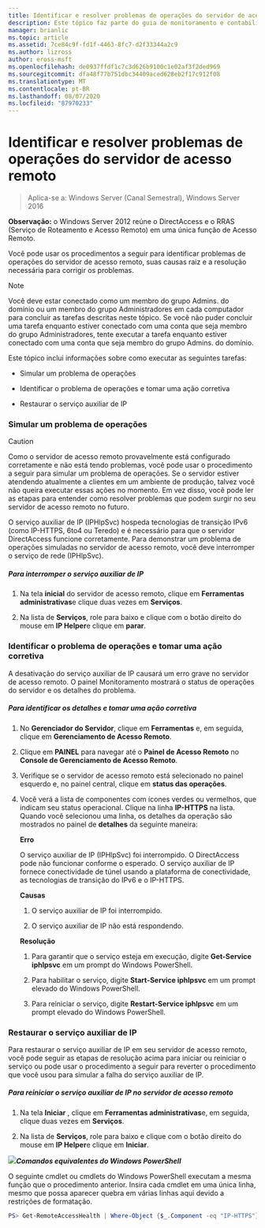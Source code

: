 ```yaml
---
title: Identificar e resolver problemas de operações do servidor de acesso remoto
description: Este tópico faz parte do guia de monitoramento e contabilidade de acesso remoto no Windows Server 2016.
manager: brianlic
ms.topic: article
ms.assetid: 7ce84c9f-fd1f-4463-8fc7-d2f33344a2c9
ms.author: lizross
author: eross-msft
ms.openlocfilehash: de0937ffdf1c7c3d626b9100c1e02af3f2ded969
ms.sourcegitcommit: dfa48f77b751dbc34409aced628eb2f17c912f08
ms.translationtype: MT
ms.contentlocale: pt-BR
ms.lasthandoff: 08/07/2020
ms.locfileid: "87970233"
---
```

# <a name="identify-and-resolve-remote-access-server-operations-problems"></a>Identificar e resolver problemas de operações do servidor de acesso remoto

>Aplica-se a: Windows Server (Canal Semestral), Windows Server 2016

**Observação:** o Windows Server 2012 reúne o DirectAccess e o RRAS (Serviço de Roteamento e Acesso Remoto) em uma única função de Acesso Remoto.

Você pode usar os procedimentos a seguir para identificar problemas de operações do servidor de acesso remoto, suas causas raiz e a resolução necessária para corrigir os problemas.

> [!NOTE]
> Você deve estar conectado como um membro do grupo Admins. do domínio ou um membro do grupo Administradores em cada computador para concluir as tarefas descritas neste tópico. Se você não puder concluir uma tarefa enquanto estiver conectado com uma conta que seja membro do grupo Administradores, tente executar a tarefa enquanto estiver conectado com uma conta que seja membro do grupo Admins. do domínio.

Este tópico inclui informações sobre como executar as seguintes tarefas:

- Simular um problema de operações

- Identificar o problema de operações e tomar uma ação corretiva

- Restaurar o serviço auxiliar de IP

### <a name="simulate-an-operations-issue"></a><a name="BKMK_Simulate"></a>Simular um problema de operações

> [!CAUTION]
> Como o servidor de acesso remoto provavelmente está configurado corretamente e não está tendo problemas, você pode usar o procedimento a seguir para simular um problema de operações. Se o servidor estiver atendendo atualmente a clientes em um ambiente de produção, talvez você não queira executar essas ações no momento. Em vez disso, você pode ler as etapas para entender como resolver problemas que podem surgir no seu servidor de acesso remoto no futuro.

O serviço auxiliar de IP (IPHlpSvc) hospeda tecnologias de transição IPv6 (como IP-HTTPS, 6to4 ou Teredo) e é necessário para que o servidor DirectAccess funcione corretamente. Para demonstrar um problema de operações simuladas no servidor de acesso remoto, você deve interromper o serviço de rede (IPHlpSvc).

##### <a name="to-stop-the-ip-helper-service"></a>Para interromper o serviço auxiliar de IP

1.  Na tela **inicial** do servidor de acesso remoto, clique em **Ferramentas administrativas**e clique duas vezes em **Serviços**.

2.  Na lista de **Serviços**, role para baixo e clique com o botão direito do mouse em **IP Helper**e clique em **parar**.

### <a name="identify-the-operations-issue-and-take-corrective-action"></a><a name="BKMK_Identify"></a>Identificar o problema de operações e tomar uma ação corretiva
A desativação do serviço auxiliar de IP causará um erro grave no servidor de acesso remoto. O painel Monitoramento mostrará o status de operações do servidor e os detalhes do problema.

##### <a name="to-identify-the-details-and-take-corrective-action"></a>Para identificar os detalhes e tomar uma ação corretiva

1.  No **Gerenciador do Servidor**, clique em **Ferramentas** e, em seguida, clique em **Gerenciamento de Acesso Remoto**.

2.  Clique em **PAINEL** para navegar até o **Painel de Acesso Remoto** no **Console de Gerenciamento de Acesso Remoto**.

3.  Verifique se o servidor de acesso remoto está selecionado no painel esquerdo e, no painel central, clique em **status das operações**.

4.  Você verá a lista de componentes com ícones verdes ou vermelhos, que indicam seu status operacional. Clique na linha **IP-HTTPS** na lista. Quando você selecionou uma linha, os detalhes da operação são mostrados no painel de **detalhes** da seguinte maneira:

    **Erro**

    O serviço auxiliar de IP (IPHlpSvc) foi interrompido. O DirectAccess pode não funcionar conforme o esperado. O serviço auxiliar de IP fornece conectividade de túnel usando a plataforma de conectividade, as tecnologias de transição do IPv6 e o IP-HTTPS.

    **Causas**

    1.  O serviço auxiliar de IP foi interrompido.

    2.  O serviço auxiliar de IP não está respondendo.

    **Resolução**

    1.  Para garantir que o serviço esteja em execução, digite **Get-Service iphlpsvc** em um prompt do Windows PowerShell.

    2.  Para habilitar o serviço, digite **Start-Service iphlpsvc** em um prompt elevado do Windows PowerShell.

    3.  Para reiniciar o serviço, digite **Restart-Service iphlpsvc** em um prompt elevado do Windows PowerShell.

### <a name="restore-the-ip-helper-service"></a><a name="BKMK_Restart"></a>Restaurar o serviço auxiliar de IP
Para restaurar o serviço auxiliar de IP em seu servidor de acesso remoto, você pode seguir as etapas de resolução acima para iniciar ou reiniciar o serviço ou pode usar o procedimento a seguir para reverter o procedimento que você usou para simular a falha do serviço auxiliar de IP.

##### <a name="to-restart-the-ip-helper-service-on-the-remote-access-server"></a>Para reiniciar o serviço auxiliar de IP no servidor de acesso remoto

1.  Na tela **Iniciar** , clique em **Ferramentas administrativas**e, em seguida, clique duas vezes em **Serviços**.

2.  Na lista de **Serviços**, role para baixo e clique com o botão direito do mouse em **IP Helper**e clique em **Iniciar**.

![](../../../media/Identify-and-resolve-Remote-Access-server-operations-problems/PowerShellLogoSmall.gif)***<em>Comandos equivalentes</em> do Windows PowerShell***

O seguinte cmdlet ou cmdlets do Windows PowerShell executam a mesma função que o procedimento anterior. Insira cada cmdlet em uma única linha, mesmo que possa aparecer quebra em várias linhas aqui devido a restrições de formatação.

```PowerShell
PS> Get-RemoteAccessHealth | Where-Object {$_.Component -eq "IP-HTTPS"} | Format-List -Property *
```
